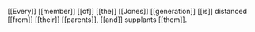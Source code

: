 [[Every]] [[member]] [[of]] [[the]] [[Jones]] [[generation]] [[is]] distanced [[from]] [[their]] [[parents]], [[and]] supplants [[them]].